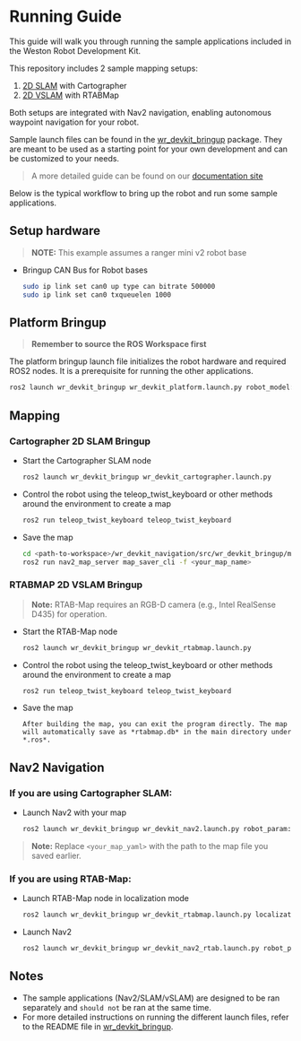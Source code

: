 # Running Guide
This guide will walk you through running the sample applications included in the Weston Robot Development Kit.

This repository includes 2 sample mapping setups:
 1. [2D SLAM](#cartographer-2d-slam-bringup) with Cartographer
 2. [2D VSLAM](#rtabmap-2d-vslam-bringup) with RTABMap

Both setups are integrated with Nav2 navigation, enabling autonomous waypoint navigation for your robot.

Sample launch files can be found in the [wr_devkit_bringup](/src/wr_devkit_bringup/) package. They are meant to be used as a starting point for your own development and can be customized to your needs.

> A more detailed guide can be found on our [documentation site](https://docs.westonrobot.com/wr_dev_kit/ugv_dev_kit_v1/ugv_devkit_ros2_navigation_sample_setup_guide.html#ugv-devkit-ros2-navigation-sample-setup-guide)

Below is the typical workflow to bring up the robot and run some sample applications.

## Setup hardware
> **NOTE:** This example assumes a ranger mini v2 robot base
* Bringup CAN Bus for Robot bases
  ```bash
  sudo ip link set can0 up type can bitrate 500000
  sudo ip link set can0 txqueuelen 1000
  ```

## Platform Bringup
  > **Remember to source the ROS Workspace first**

  The platform bringup launch file initializes the robot hardware and required ROS2 nodes. It is a prerequisite for running the other applications.
  ```bash
  ros2 launch wr_devkit_bringup wr_devkit_platform.launch.py robot_model:=ranger_mini_v2 # scout_mini
  ```

## Mapping
### Cartographer 2D SLAM Bringup
  * Start the Cartographer SLAM node
    ```bash
    ros2 launch wr_devkit_bringup wr_devkit_cartographer.launch.py
    ```
  * Control the robot using the teleop_twist_keyboard or other methods around the environment to create a map
    ```bash
    ros2 run teleop_twist_keyboard teleop_twist_keyboard
    ```
  * Save the map
    ```bash
    cd <path-to-workspace>/wr_devkit_navigation/src/wr_devkit_bringup/maps
    ros2 run nav2_map_server map_saver_cli -f <your_map_name>
    ```

### RTABMAP 2D VSLAM Bringup
  > **Note:** RTAB-Map requires an RGB-D camera (e.g., Intel RealSense D435) for operation.
  * Start the RTAB-Map node
    ```bash
    ros2 launch wr_devkit_bringup wr_devkit_rtabmap.launch.py
    ```
  * Control the robot using the teleop_twist_keyboard or other methods around the environment to create a map
    ```bash
    ros2 run teleop_twist_keyboard teleop_twist_keyboard
    ```
  * Save the map
    ```
    After building the map, you can exit the program directly. The map will automatically save as *rtabmap.db* in the main directory under *.ros*.
    ```

## Nav2 Navigation
### If you are using Cartographer SLAM:
  * Launch Nav2 with your map
    ```bash
    ros2 launch wr_devkit_bringup wr_devkit_nav2.launch.py robot_param:=nav2_ranger_mini.param.yaml map:=<your_map_yaml>
    ```
  > **Note:** Replace `<your_map_yaml>` with the path to the map file you saved earlier.
### If you are using RTAB-Map:
  * Launch RTAB-Map node in localization mode
    ```bash
    ros2 launch wr_devkit_bringup wr_devkit_rtabmap.launch.py localization:=true
    ```
  * Launch Nav2
    ```bash
    ros2 launch wr_devkit_bringup wr_devkit_nav2_rtab.launch.py robot_param:=nav2_scout_mini_rtab.param.yaml
    ```

## Notes
* The sample applications (Nav2/SLAM/vSLAM) are designed to be ran separately and `should not` be ran at the same time.
* For more detailed instructions on running the different launch files, refer to the README file in [wr_devkit_bringup](/src/wr_devkit_bringup/).